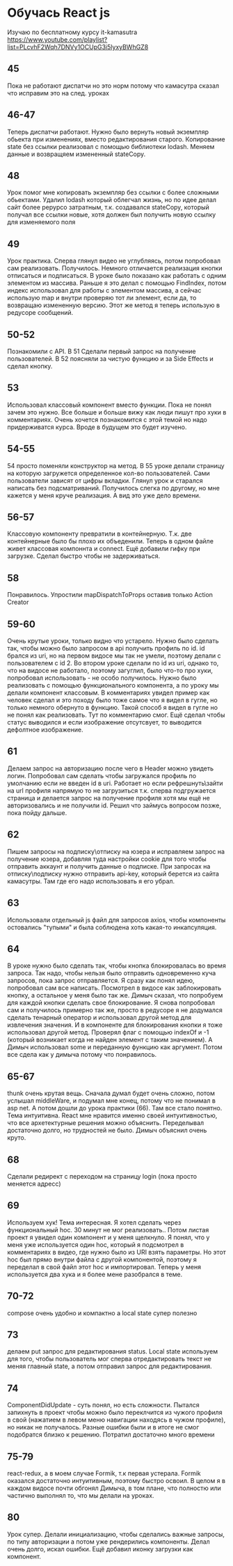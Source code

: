 # Обучась React js

Изучаю по бесплатному курсу it-kamasutra  
https://www.youtube.com/playlist?list=PLcvhF2Wqh7DNVy1OCUpG3i5lyxyBWhGZ8  
  
  
## 45  
Пока не работают диспатчи но это норм потому что камасутра сказал что исправим это на след. уроках
  

## 46-47  
Теперь диспатчи работают. Нужно было вернуть новый экземпляр обьекта при изменениях, вместо редактирования старого. Копирование state без ссылки реализовал с помощью библиотеки lodash. Меняем данные и возвращяем измененный stateCopy.
  

## 48  
Урок помог мне копировать экземпляр без ссылки с более сложными обьектами. Удалил lodash который облегчал жизнь, но по идее делал сайт более рерурсо затратным, т.к. создавался stateCopy, который получал все ссылки новые, хотя должен был получить новую ссылку для изменяемого поля  
  
  
## 49  
Урок практика. Сперва глянул видео не углубляясь, потом попробовал сам реализовать. Получилось. Немного отличается реализация кнопки отписаться и подписаться. В уроке было показано как работать с одним элементом из массива. Раньше я это делал с помощью FindIndex, потом индекс использовал для работы с элементом массива, а сейчас использую map и внутри проверяю тот ли элемент, если да, то возвращаю измененную версию. Этот же метод я теперь использую в редусоре сообщений.

## 50-52
Познакомили с API. В 51 Сделали первый запрос на получение пользователей. В 52 поясняли за чистую функцию и за Side Effects и сделал кнопку.

## 53
Использовал классовый компонент вместо функции. Пока не понял зачем это нужно. Все больше и больше вижу как люди пишут про хуки в комментариях. Очень хочется познакомится с этой темой но надо придерживатся курса. Вроде в будущем это будет изучено.

## 54-55
54 просто поменяли конструктор на метод. В 55 уроке делали страницу на которую загружется определенное кол-во пользователей. Сами пользователи зависят от цифры вкладки. Глянул урок и старался написать без подсматриваний. Получилось слегка по другому, но мне кажется у меня круче реализация. А вид это уже дело времени.

## 56-57 
Классовую компоненту превратили в контейнерную. Т.к. две контейнерные было бы плохо их объеденили. Теперь в одном файле живет классовая компоннта и connect. Ещё добавили гифку при загрузке. Сделал быстро чтобы не задерживаться.

## 58 
Понравилось. Упростили mapDispatchToProps оставив только Action Creator

## 59-60
Очень крутые уроки, только видно что устарело. Нужно было сделать так, чтобы можно было запросом в api получить профиль по id. id брался из uri, но на первом видосе мы так не умели, поэтому делали с пользователем с id 2. Во втором уроке сделали по id из uri, однако то, что на видосе не работало, поэтому загуглил, было что-то про хуки, попробовал использовать - не особо получилось. Нужно было реализовать с помощью функционального компонента, а по уроку мы делали компонент классовым. В комментариях увидел пример как человек сделал и это походу было тоже самое что я видел в гугле, но только немного обернуто в функцию. Такой способ я видел в гугле но не понял как реализовать. Тут по комментарию смог. Ещё сделал чтобы статус выводился и если изображение отсутсвует, то выводится дефолтное изображение.

## 61 
Делаем запрос на авторизацию после чего в Header можно увидеть логин. Попробовал сам сделать чтобы загружался профиль по умолчанию если не введен id в uri. Работает но если рефрешнуть\зайти на url профиля напрямую то не загрузиться т.к. сперва подгружается страница и делается запрос на получение профиля хотя мы ещё не авторизовались и не получили id. Решил что займусь вопросом позже, пока пойду дальше.

## 62
Пишем запросы на подписку\отписку на юзера и исправляем запрос на получение юзера, добавляя туда настройки cookie для того чтобы отправить аккаунт и получить данные о подписке. При запросах на отписку\подписку нужно отправить api-key, который берется из сайта камасутры. Там где его надо использовать я его убрал.

## 63 
Использовали отдельный js файл для запросов axios, чтобы компоненты остовались "тупыми" и была соблюдена хоть какая-то инкапсуляция.

## 64
В уроке нужно было сделать так, чтобы кнопка блокировалась во время запроса. Так надо, чтобы нельзя было отправить одновременно куча запросов, пока запрос отправляется. Я сразу как понял идею, попробовал сам все написать. Посмотрел в видосе как заблокировать кнопку, а остальное у меня было так же. Димыч сказал, что попробуем для каждой кнопки сделать свое блокирование. Я снова попробовал сам и получилось примерно так же, просто в редусоре я не додумался сделать тенарный оператор и использовал другой метод для извлечения значения. И в компоненте для блокирования кнопки я тоже использовал другой метод. Проверял флаг с помощью indexOf и -1 (который возникает когда не найден элемент с таким значением). А Димыч использовал some и переданную функцию как аргумент. Потом все сдела как у димыча потому что понравилось.

## 65-67
thunk очень крутая вещь. Сначала думал будет очень сложно, потом услышал middleWare, и подумал мне конец, потому что не понимал в asp net. А потом дошли до урока практики (66). Там все стало понятно. Тема интуитивна. React мне нравится именно своей интуитивностью, что все архетектурные решения можно объяснить. Переделывал достаточно долго, но трудностей не было. Димыч объяснил очень круто.

## 68
Сделали редирект с переходом на страницу login (пока просто меняется адресс)

## 69 
Используем хук! Тема интересная. Я хотел сделать через функциональный hoc. 30 минут не мог реализовать.. Потом листая проект я увидел один компонент и у меня щелкнуло. Я понял, что у меня уже используется один hoc, который я подсмотрел в комментариях в видео, где нужно было из URI взять параметры. Но этот hoc был прямо внутри файла с другой компонентой, поэтому я переделал в свой файл этот hoc и импортировал. Теперь у меня используется два хука и я более мене разобрался в теме.

## 70-72
compose очень удобно и компактно а local state супер полезно

## 73
делаем put запрос для редактирования status. Local state используем для того, чтобы пользователь мог сперва отредактировать текст не меняя главный state, а потом отправил запрос для редактирования.

## 74
ComponentDidUpdate - суть понял, но есть сложности. Пытался запихнуть в проект чтобы можно было переклчится из чужого профиля в свой (нажатием в левом меню навигации находясь в чужом профиле), но никак не получалось. Разные ошибки были и в итоге не смог подобратся близко к решению. Потратил достаточно много времени

## 75-79
react-redux, а в моем случае Formik, т.к первая устерала. Formik оказался достаточно интуитивным, поэтому быстро освоил. В целом я в каждом видосе почти обгонял Димыча, в том плане, что полностю или частично выполнял то, что мы делали на уроках.

## 80
Урок супер. Делали инициализацию, чтобы сделались важные запросы, по типу авторизации а потом уже рендерились компоненты. Делал очень долго, искал ошибки. Ещё добавил иконку загрузки как компонент. 